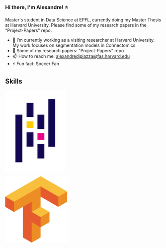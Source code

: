 ### Hi there, I'm Alexandre! :star: 
Master's student in Data Science at EPFL, currently doing my Master Thesis at Harvard University. Please find some of my research papers in the "Project-Papers" repo.


- 🔭 I’m currently working as a visiting researcher at Harvard University. My work focuses on segmentation models in Connectomics.
- :page_facing_up: Some of my research papers: "Project-Papers" repo
- 📫 How to reach me: alexandredipiazza@fas.harvard.edu 
- ⚡ Fun fact: Soccer Fan

## Skills

![Cool image](./pandas_logo.png)

<img src="./Tensorflow_logo.svg.png" width="200">




